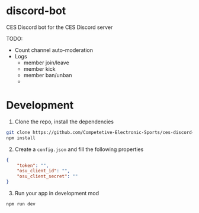 # discord-bot

CES Discord bot for the CES Discord server

TODO:

-   Count channel auto-moderation
-   Logs
    -   member join/leave
    -   member kick
    -   member ban/unban
    -

# Development

1. Clone the repo, install the dependencies

```bash
git clone https://github.com/Competetive-Electronic-Sports/ces-discord-bot.git
npm install
```

2. Create a `config.json` and fill the following properties

```json
{
	"token": "",
	"osu_client_id": "",
	"osu_client_secret": ""
}
```

3. Run your app in development mod

```bash
npm run dev
```
